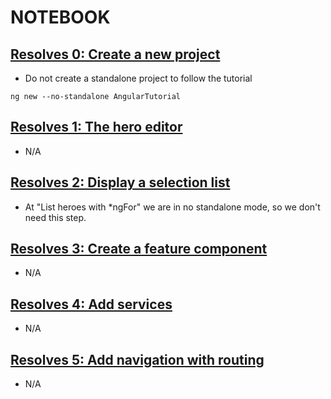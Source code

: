 # NOTEBOOK

## [Resolves 0: Create a new project](https://angular.io/tutorial/tour-of-heroes/toh-pt0)

* Do not create a standalone project to follow the tutorial
```
ng new --no-standalone AngularTutorial
```

## [Resolves 1: The hero editor](https://angular.io/tutorial/tour-of-heroes/toh-pt1)

* N/A

## [Resolves 2: Display a selection list](https://angular.io/tutorial/tour-of-heroes/toh-pt2)

* At "List heroes with *ngFor" we are in no standalone mode, so we don't need this step.

## [Resolves 3: Create a feature component](https://angular.io/tutorial/tour-of-heroes/toh-pt3)

* N/A

## [Resolves 4: Add services](https://angular.io/tutorial/tour-of-heroes/toh-pt4)

* N/A

## [Resolves 5: Add navigation with routing](https://angular.io/tutorial/tour-of-heroes/toh-pt5)

* N/A
